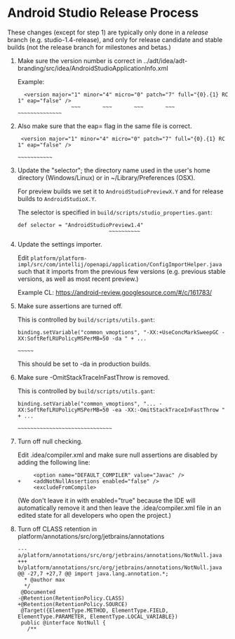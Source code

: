 # Android Studio Release Process

These changes (except for step 1) are typically only done in a
*release* branch (e.g. studio-1.4-release), and only for release
candidate and stable builds (not the release branch for milestones and
betas.)

 1. Make sure the version number is correct in
    ../adt/idea/adt-branding/src/idea/AndroidStudioApplicationInfo.xml

    Example:

    ```
      <version major="1" minor="4" micro="0" patch="7" full="{0}.{1} RC 1" eap="false" />
                     ~~~       ~~~       ~~~       ~~~      ~~~~~~~~~~~~~~
    ```

 2. Also make sure that the eap= flag in the same file is correct.

    ```
     <version major="1" minor="4" micro="0" patch="7" full="{0}.{1} RC 1" eap="false" />
                                                                          ~~~~~~~~~~~
    ```

 3. Update the "selector"; the directory name used in the user's home
    directory (Windows/Linux) or in ~/Library/Preferences (OSX).

    For preview builds we set it to
        `AndroidStudioPreviewX.Y`
    and for release builds to
        `AndroidStudioX.Y`.

    The selector is specified in `build/scripts/studio_properties.gant`:

    ```
    def selector = "AndroidStudioPreview1.4"
                                 ~~~~~~~~~~
    ```

 4. Update the settings importer.

    Edit
    `platform/platform-impl/src/com/intellij/openapi/application/ConfigImportHelper.java`
    such that it imports from the previous few versions (e.g. previous stable
    versions, as well as most recent preview.)

    Example CL: https://android-review.googlesource.com/#/c/161783/


 5. Make sure assertions are turned off.

    This is controlled by `build/scripts/utils.gant`:

    ```
    binding.setVariable("common_vmoptions", "-XX:+UseConcMarkSweepGC -XX:SoftRefLRUPolicyMSPerMB=50 -da " + ...
                                                                                                   ~~~~~
    ```

    This should be set to -da in production builds.

 6. Make sure -OmitStackTraceInFastThrow is removed.

    This is controlled by `build/scripts/utils.gant`:

    ```
    binding.setVariable("common_vmoptions", "... -XX:SoftRefLRUPolicyMSPerMB=50 -ea -XX:-OmitStackTraceInFastThrow " + ...
                                                                                    ~~~~~~~~~~~~~~~~~~~~~~~~~~~~~~
    ```

 7. Turn off null checking.

    Edit .idea/compiler.xml and make sure null assertions are disabled by
    adding the following line:

    ```
         <option name="DEFAULT_COMPILER" value="Javac" />
    +    <addNotNullAssertions enabled="false" />
         <excludeFromCompile>
    ```

    (We don't leave it in with enabled="true" because the IDE will automatically
    remove it and then leave the .idea/compiler.xml file in an edited state
    for all developers who open the project.)

 8. Turn off CLASS retention in
    platform/annotations/src/org/jetbrains/annotations

    ```
    --- a/platform/annotations/src/org/jetbrains/annotations/NotNull.java
    +++ b/platform/annotations/src/org/jetbrains/annotations/NotNull.java
    @@ -27,7 +27,7 @@ import java.lang.annotation.*;
      * @author max
      */
     @Documented
    -@Retention(RetentionPolicy.CLASS)
    +@Retention(RetentionPolicy.SOURCE)
     @Target({ElementType.METHOD, ElementType.FIELD, ElementType.PARAMETER, ElementType.LOCAL_VARIABLE})
     public @interface NotNull {
       /**
    ```